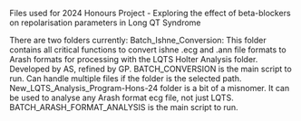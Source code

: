 Files used for 2024 Honours Project - Exploring the effect of beta-blockers on repolarisation parameters in Long QT Syndrome

There are two folders currently:
  Batch_Ishne_Conversion:
    This folder contains all critical functions to convert ishne .ecg and .ann file formats to Arash formats for processing with the LQTS Holter Analysis folder. Developed by AS, refined by GP. BATCH_CONVERSION is the main script to run. Can handle multiple files if the folder is the selected path.
  New_LQTS_Analysis_Program-Hons-24 folder is a bit of a misnomer. It can be used to analyse any Arash format ecg file, not just LQTS. BATCH_ARASH_FORMAT_ANALYSIS is the main script to run.
